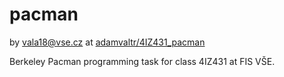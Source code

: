 # pacman
by [vala18@vse.cz](mailto:vala18@vse.cz)
at [adamvaltr/4IZ431_pacman](https://github.com/adamvaltr/4IZ431_pacman.git)

Berkeley Pacman programming task for class 4IZ431 at FIS VŠE.